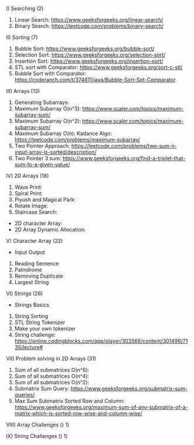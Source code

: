 I) Searching (2)
1) Linear Search: https://www.geeksforgeeks.org/linear-search/
2) Binary Search: https://leetcode.com/problems/binary-search/

II) Sorting (7)
1) Bubble Sort: https://www.geeksforgeeks.org/bubble-sort/
2) Selection Sort: https://www.geeksforgeeks.org/selection-sort/  
3) Insertion Sort: https://www.geeksforgeeks.org/insertion-sort/  
4) STL sort with Comparator: https://www.geeksforgeeks.org/sort-c-stl/
5) Bubble Sort with Comparator: https://coderanch.com/t/374811/java/Bubble-Sort-Set-Comparator

III) Arrays (13)
1) Generating Subarrays: 
2) Maximum Subarray O(n^3): https://www.scaler.com/topics/maximum-subarray-sum/
3) Maximum Subarray O(n^2): https://www.scaler.com/topics/maximum-subarray-sum/
4) Maximum Subarray O(n): Kadance Algo: https://leetcode.com/problems/maximum-subarray/
5) Two Pointer Approach: https://leetcode.com/problems/two-sum-ii-input-array-is-sorted/description/
6) Two Pointer 3 sum: https://www.geeksforgeeks.org/find-a-triplet-that-sum-to-a-given-value/

IV) 2D Arrays (18)
1) Wave Print: 
2) Spiral Print: 
3) Piyush and Magical Park: 
4) Rotate Image: 
5) Staircase Search: 
- 2D character Array: 
- 2D Array Dynamic Allocation:  

V) Character Array (22)
- Input Output
1) Reading Sentence
2) Palindrome
3) Removing Duplicate
4) Largest String

VI) Strings (26)
- Strings Basics
1) String Sorting
2) STL String Tokenizer
3) Make your own tokenizer
4) String challenge: https://online.codingblocks.com/app/player/303566/content/301496/7135/lecture# 

VII) Problem solving in 2D Arrays (31)
1) Sum of all submatrices O(n^6):
2) Sum of all submatrices O(n^4):
3) Sum of all submatrices O(n^2):
4) Submatrix Sum Query: https://www.geeksforgeeks.org/submatrix-sum-queries/
5) Max Sum Submatrix Sorted Row and Column: https://www.geeksforgeeks.org/maximum-sum-of-any-submatrix-of-a-matrix-which-is-sorted-row-wise-and-column-wise/

VIII) Array Challenges ()
1) 

IX) String Challenges ()
1) 